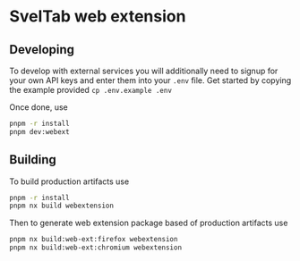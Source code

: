 # SvelTab web extension

## Developing

To develop with external services you will additionally need to signup for your own API keys and enter them into your `.env` file. Get started by copying the example provided `cp .env.example .env`

Once done, use

```bash
pnpm -r install
pnpm dev:webext
```

## Building

To build production artifacts use

```bash
pnpm -r install
pnpm nx build webextension
```

Then to generate web extension package based of production artifacts use

```bash
pnpm nx build:web-ext:firefox webextension
pnpm nx build:web-ext:chromium webextension
```
